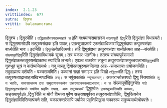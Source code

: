 ```yaml
---
index:  2.1.23
vrittiindex:  677
sutra:  द्विगुश्च
vritti:  balamanorama 
---
```


द्विगुश्च। द्विगुरपीति। `तद्धितार्थोत्तरपदसमाहारे च` इति वक्ष्यमाणसमासस्य `संख्यापूर्वो द्विगु`रिति द्विगुसंज्ञा विधास्यते। स द्विगुसमासोऽपि तत्पुरुषसंज्ञक इति यावत्। एतत्सूत्राऽभावे एकसंज्ञाधिकाराद्द्विगुसंज्ञया तत्पुरुषसंज्ञा बाध्येतेति भावः। इदमिति। `द्विगुश्चे`त्येतदित्यर्थः। तर्हि द्विगुसंज्ञया तत्पुरुषसंज्ञा बाध्येतेत्यत आह--संख्येति। `संख्यापूर्वोद्विगु`रिति द्विगुसंज्ञाविधायकं सूत्रम्। तत्र चकारः पठनीयः। ततश्च संख्यापूर्वसमासो द्विगुसंज्ञकस्तत्पुरुषसंज्ञकश्च स्यादिति लभ्यते। एवञ्च चकारेण लघुना तत्पुरुषसंज्ञासमुच्चयलाभा`द्द्विगुश्चे`ति गुरुभूतं सूत्रं न कर्तव्यमित्यर्थः। ननु मास्तु द्विगोस्तत्पुरुषत्वमित्यत आह--समासान्तः प्रयोजनमिति। तदुदाह्मत्य दर्शयति - पञ्चराजमिति। पञ्चानां राज्ञां समाहार इति विग्रहे `तद्धितार्थे`ति द्विगुः। तस्य तत्पुरुषत्वाद्राजाहःसखिभ्यष्टजि`ति टच्। `स नपुंसक`मिति नपुंसकत्वम्। `अकारान्तोत्तरपदो द्विगुः स्त्रिया`मिति तु न भवति, समासान्तस्य टचः समुदायावयवत्वेन उत्तरपदावयवत्वाऽभावात्। न च `संख्यापूर्वोद्विगुश्चे`ति पाठे द्विगुतत्पुरुषसंज्ञयोः पर्यायेण प्रवृत्तिः स्यात्, अतः समुच्चयार्थं `द्विगुश्चे`ति पृथक्सूत्रमस्त्विति वाच्यम्, `सङ्ख्यापूर्व` इति, `द्विगु`रिति च योगौ विभज्य पूर्वेण सङ्ख्यापूर्वस्य तत्पुरुषसंज्ञाविधिः, द्विगुरित्यनेन द्विगुसंज्ञाविदिरित्याश्रयणे सति, चकारमन्तरेणापि पर्यायेण प्रवृत्तिसिद्ध्या चकारस्य समुच्चयार्थत्वोपपत्तेः। 

